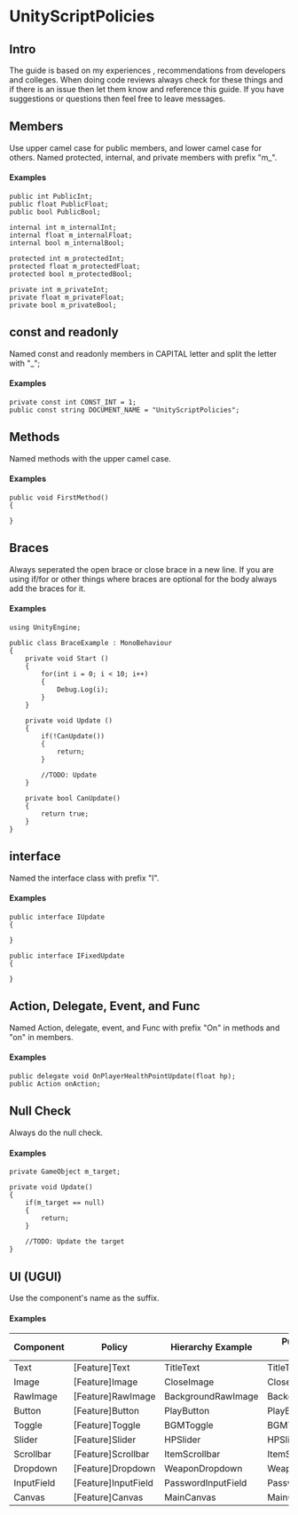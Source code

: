 # UnityScriptPolicies
## Intro
The guide is based on my experiences , recommendations from developers and colleges. When doing code reviews always check for these things and if there is an issue then let them know and reference this guide. If you have suggestions or questions then feel free to leave messages.


## Members
Use upper camel case for public members, and lower camel case for others.
Named protected, internal, and private members with prefix "m_".

#### Examples
```
public int PublicInt;
public float PublicFloat;
public bool PublicBool;

internal int m_internalInt;
internal float m_internalFloat;
internal bool m_internalBool;

protected int m_protectedInt;
protected float m_protectedFloat;
protected bool m_protectedBool;

private int m_privateInt;
private float m_privateFloat;
private bool m_privateBool;
```


## const and readonly
Named const and readonly members in CAPITAL letter and split the letter with "_";

#### Examples
```
private const int CONST_INT = 1;
public const string DOCUMENT_NAME = "UnityScriptPolicies";
```


## Methods
Named methods with the upper camel case.

#### Examples
```
public void FirstMethod()  
{  
    
}  
```


## Braces
Always seperated the open brace or close brace in a new line.
If you are using if/for or other things where braces are optional for the body always add the braces for it.

#### Examples
```
using UnityEngine;  
    
public class BraceExample : MonoBehaviour    
{    
    private void Start ()    
    {    
        for(int i = 0; i < 10; i++)    
        {    
            Debug.Log(i);    
        }    
    }    
    
    private void Update ()    
    {    
        if(!CanUpdate())    
        {    
            return;    
        }    
    
        //TODO: Update    
    }    
    
    private bool CanUpdate()    
    {    
        return true;    
    }    
}    
```


## interface
Named the interface class with prefix "I".

#### Examples
```
public interface IUpdate  
{  
  
}  
  
public interface IFixedUpdate  
{  
  
}
```


## Action, Delegate, Event, and Func
Named Action, delegate, event, and Func with prefix "On" in methods and "on" in members.

#### Examples
```
public delegate void OnPlayerHealthPointUpdate(float hp);
public Action onAction;
```


## Null Check
Always do the null check.

#### Examples
```
private GameObject m_target;  
  
private void Update()  
{  
    if(m_target == null)  
    {  
        return;  
    }  
  
    //TODO: Update the target  
}  
```


## UI (UGUI)
Use the component's name as the suffix.

#### Examples
| Component  | Policy              | Hierarchy Example  | Public Member Example | Private Member Example |
|------------|---------------------|--------------------|-----------------------|------------------------|
| Text       | [Feature]Text       | TitleText          | TitleText             | m_titleText            |
| Image      | [Feature]Image      | CloseImage         | CloseImage            | m_closeImage           |
| RawImage   | [Feature]RawImage   | BackgroundRawImage | BackgroundRawImage    | m_backgroundRawImage   |
| Button     | [Feature]Button     | PlayButton         | PlayButton            | m_playButton           |
| Toggle     | [Feature]Toggle     | BGMToggle          | BGMToggle             | m_bgmToggle            |
| Slider     | [Feature]Slider     | HPSlider           | HPSlider              | m_hpSlider             |
| Scrollbar  | [Feature]Scrollbar  | ItemScrollbar      | ItemScrollbar         | m_itemScrollbar        |
| Dropdown   | [Feature]Dropdown   | WeaponDropdown     | WeaponDropdown        | m_weaponDropdown       |
| InputField | [Feature]InputField | PasswordInputField | PasswordInputField    | m_passwordInputField   |
| Canvas     | [Feature]Canvas     | MainCanvas         | MainCanvas            | m_mainCanvas           |
